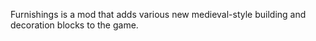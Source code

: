 Furnishings is a mod that adds various new medieval-style building and decoration blocks to the game.
